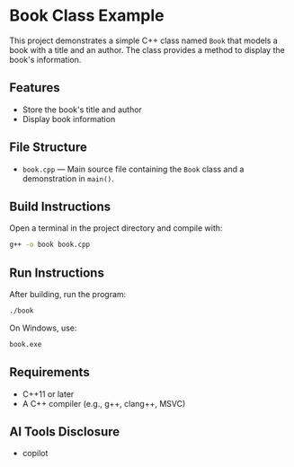 # Book Class Example

This project demonstrates a simple C++ class named `Book` that models a book with a title and an author. The class provides a method to display the book's information.

## Features

- Store the book's title and author
- Display book information

## File Structure

- `book.cpp` — Main source file containing the `Book` class and a demonstration in `main()`.

## Build Instructions

Open a terminal in the project directory and compile with:

```sh
g++ -o book book.cpp
```

## Run Instructions

After building, run the program:

```sh
./book
```

On Windows, use:

```sh
book.exe
```

## Requirements

- C++11 or later
- A C++ compiler (e.g., g++, clang++, MSVC)

## AI Tools Disclosure
- copilot